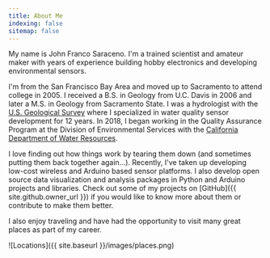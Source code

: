 ```yaml
---
title: About Me
indexing: false
sitemap: false
---
```


My name is John Franco Saraceno. I'm a trained scientist and amateur maker with years of experience building hobby electronics and developing environmental sensors.

I'm from the San Francisco Bay Area and moved up to Sacramento to attend college in 2005. I received a B.S. in Geology from U.C. Davis in 2006 and later a M.S. in Geology from Sacramento State. I was a hydrologist with the [U.S. Geological Survey](https://www.usgs.gov) where I specialized in water quality sensor development for 12 years. In 2018, I began working in the Quality Assurance Program at the Division of Environmental Services with the [California Department of Water Resources](https://water.ca.gov/).

I love finding out how things work by tearing them down (and sometimes putting them back together again...). Recently, I've taken up developing low-cost wireless and Arduino based sensor platforms. I also develop open source data visualization and analysis packages in Python and Arduino projects and libraries. Check out some of my projects on [GitHub]({{ site.github.owner_url }}) if you would like to know more about them or contribute to make them better. 


I also enjoy traveling and have had the opportunity to visit many great places as part of my career.

![Locations]({{ site.baseurl }}/images/places.png)

